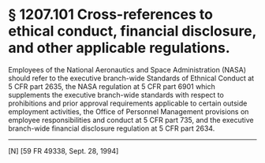 # § 1207.101   Cross-references to ethical conduct, financial disclosure, and other applicable regulations.

Employees of the National Aeronautics and Space Administration (NASA) should refer to the executive branch-wide Standards of Ethnical Conduct at 5 CFR part 2635, the NASA regulation at 5 CFR part 6901 which supplements the executive branch-wide standards with respect to prohibitions and prior approval requirements applicable to certain outside employment activities, the Office of Personnel Management provisions on employee responsibilities and conduct at 5 CFR part 735, and the executive branch-wide financial disclosure regulation at 5 CFR part 2634.



---

[N] [59 FR 49338, Sept. 28, 1994]




